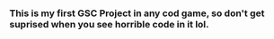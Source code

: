 ### This is my first GSC Project in any cod game, so don't get suprised when you see horrible code in it lol.
